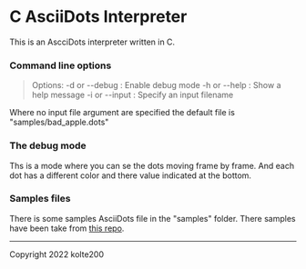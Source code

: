 # C AsciiDots Interpreter

This is an AscciDots interpreter written in C.


### Command line options

> Options:
>   -d or --debug : Enable debug mode
>   -h or --help : Show a help message
>   -i or --input : Specify an input filename

Where no input file argument are specified the default file is "samples/bad_apple.dots"

 
### The debug mode

Ths is a mode where you can se the dots moving frame by frame.
And each dot has a different color and there value indicated at the bottom.

### Samples files

There is some samples AsciiDots file in the "samples" folder.
There samples have been take from [this repo](https://github.com/aaronjanse/asciidots).

---

Copyright 2022 kolte200

